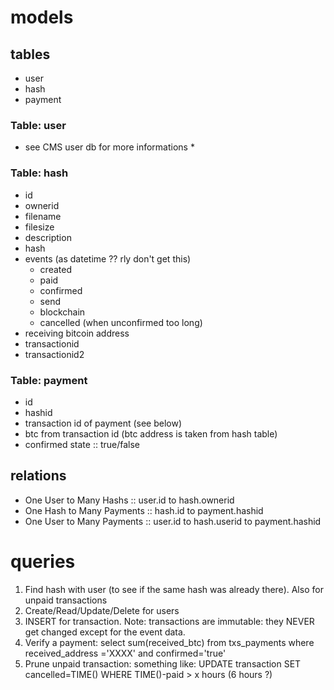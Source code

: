 <!--- Version: 0 -->
# models #
## tables ##
* user
* hash
* payment

### Table: user ###
* see CMS user db for more informations *

### Table: hash ###
* id
* ownerid
* filename
* filesize
* description
* hash
* events (as datetime ?? rly don't get this)
    - created
    - paid
    - confirmed
    - send
    - blockchain
    - cancelled (when unconfirmed too long)
* receiving bitcoin address
* transactionid
* transactionid2

### Table: payment ###
* id
* hashid
* transaction id of payment (see below)
* btc from transaction id (btc address is taken from hash table)
* confirmed state :: true/false

## relations ##
* One User to Many Hashs :: user.id to hash.ownerid
* One Hash to Many Payments :: hash.id to payment.hashid
* One User to Many Payments :: user.id to hash.userid to payment.hashid

# queries #
1. Find hash with user (to see if the same hash was already there). Also for unpaid transactions
2. Create/Read/Update/Delete for users
3. INSERT for transaction. Note: transactions are immutable: they NEVER get changed except for the event data.
4. Verify a payment: select sum(received_btc) from txs_payments where received_address ='XXXX' and confirmed='true'
5. Prune unpaid transaction:
    something like:
    UPDATE transaction SET cancelled=TIME() WHERE TIME()-paid > x hours (6 hours ?)